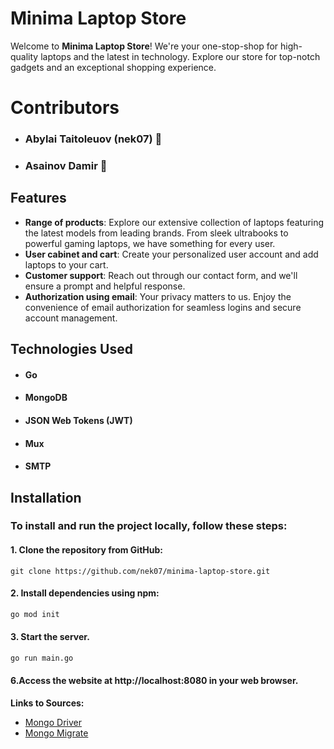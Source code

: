 # Minima Laptop Store

Welcome to **Minima Laptop Store**! We're your one-stop-shop for high-quality laptops and the latest in technology. Explore our store for top-notch gadgets and an exceptional shopping experience.


# Contributors
* ### Abylai Taitoleuov (nek07) 🐻
* ### Asainov Damir 🐀



## Features
- **Range of products**: Explore our extensive collection of laptops featuring the latest models from leading brands. From sleek ultrabooks to powerful gaming laptops, we have something for every user.
- **User cabinet and cart**: Create your personalized user account and add laptops to your cart.
- **Customer support**: Reach out through our contact form, and we'll ensure a prompt and helpful response.
- **Authorization using email**: Your privacy matters to us. Enjoy the convenience of email authorization for seamless logins and secure account management.


## Technologies Used
- #### Go
- #### MongoDB
- #### JSON Web Tokens (JWT)
- #### Mux
- #### SMTP



## Installation
### To install and run the project locally, follow these steps:

#### 1. Clone the repository from GitHub:
   ```git
   git clone https://github.com/nek07/minima-laptop-store.git
   ```
#### 2. Install dependencies using npm:
   ```bash
   go mod init
   ```

#### 3. Start the server.
   ```bash
   go run main.go
   ```

#### 6.Access the website at http://localhost:8080 in your web browser.



**Links to Sources:**
- [Mongo Driver](https://pkg.go.dev/go.mongodb.org/mongo-driver)
- [Mongo Migrate](https://github.com/eminetto/mongo-migrate)
